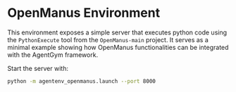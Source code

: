 # OpenManus Environment

This environment exposes a simple server that executes python code using the
`PythonExecute` tool from the `OpenManus-main` project. It serves as a minimal
example showing how OpenManus functionalities can be integrated with the
AgentGym framework.

Start the server with:

```bash
python -m agentenv_openmanus.launch --port 8000
```
